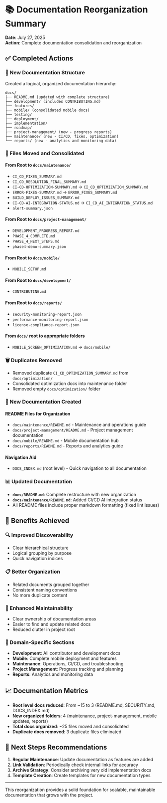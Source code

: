 # 📚 Documentation Reorganization Summary

**Date**: July 27, 2025  
**Action**: Complete documentation consolidation and reorganization

## ✅ Completed Actions

### 📁 New Documentation Structure

Created a logical, organized documentation hierarchy:

```text
docs/
├── README.md (updated with complete structure)
├── development/ (includes CONTRIBUTING.md)
├── features/
├── mobile/ (consolidated mobile docs)
├── testing/
├── deployment/
├── implementation/
├── roadmap/
├── project-management/ (new - progress reports)
├── maintenance/ (new - CI/CD, fixes, optimization)
└── reports/ (new - analytics and monitoring data)
```

### 🔄 Files Moved and Consolidated

#### From Root to `docs/maintenance/`

- `CI_CD_FIXES_SUMMARY.md`
- `CI_CD_RESOLUTION_FINAL_SUMMARY.md`
- `CI-CD-OPTIMIZATION-SUMMARY.md` → `CI_CD_OPTIMIZATION_SUMMARY.md`
- `ERROR-FIXES-SUMMARY.md` → `ERROR_FIXES_SUMMARY.md`
- `BUILD_DEPLOY_ISSUES_SUMMARY.md`
- `CI-CD-AI-INTEGRATION-STATUS.md` → `CI_CD_AI_INTEGRATION_STATUS.md`
- `alert-summary.json`

#### From Root to `docs/project-management/`

- `DEVELOPMENT_PROGRESS_REPORT.md`
- `PHASE_4_COMPLETE.md`
- `PHASE_4_NEXT_STEPS.md`
- `phase4-demo-summary.json`

#### From Root to `docs/mobile/`

- `MOBILE_SETUP.md`

#### From Root to `docs/development/`

- `CONTRIBUTING.md`

#### From Root to `docs/reports/`

- `security-monitoring-report.json`
- `performance-monitoring-report.json`
- `license-compliance-report.json`

#### From `docs/` root to appropriate folders

- `MOBILE_SCREEN_OPTIMIZATION.md` → `docs/mobile/`

### 🗑️ Duplicates Removed

- Removed duplicate `CI_CD_OPTIMIZATION_SUMMARY.md` from `docs/optimization/`
- Consolidated optimization docs into maintenance folder
- Removed empty `docs/optimization/` folder

### 📝 New Documentation Created

#### README Files for Organization

- `docs/maintenance/README.md` - Maintenance and operations guide
- `docs/project-management/README.md` - Project management documentation
- `docs/mobile/README.md` - Mobile documentation hub
- `docs/reports/README.md` - Reports and analytics guide

#### Navigation Aid

- `DOCS_INDEX.md` (root level) - Quick navigation to all documentation

### 📊 Updated Documentation

- **`docs/README.md`**: Complete restructure with new organization
- **`docs/maintenance/README.md`**: Added CI/CD AI integration status
- All README files include proper markdown formatting (fixed lint issues)

## 🎯 Benefits Achieved

### 🔍 Improved Discoverability

- Clear hierarchical structure
- Logical grouping by purpose
- Quick navigation indices

### 📋 Better Organization

- Related documents grouped together
- Consistent naming conventions
- No more duplicate content

### 🎨 Enhanced Maintainability

- Clear ownership of documentation areas
- Easier to find and update related docs
- Reduced clutter in project root

### 📱 Domain-Specific Sections

- **Development**: All contributor and development docs
- **Mobile**: Complete mobile deployment and features
- **Maintenance**: Operations, CI/CD, and troubleshooting
- **Project Management**: Progress tracking and planning
- **Reports**: Analytics and monitoring data

## 📈 Documentation Metrics

- **Root level docs reduced**: From ~15 to 3 (README.md, SECURITY.md, DOCS_INDEX.md)
- **New organized folders**: 4 (maintenance, project-management, mobile updates, reports)
- **Total docs organized**: ~25 files moved and consolidated
- **Duplicate docs removed**: 3 duplicate files eliminated

## 🚀 Next Steps Recommendations

1. **Regular Maintenance**: Update documentation as features are added
2. **Link Validation**: Periodically check internal links for accuracy
3. **Archive Strategy**: Consider archiving very old implementation docs
4. **Template Creation**: Create templates for new documentation types

---

This reorganization provides a solid foundation for scalable, maintainable documentation that grows with the project.
